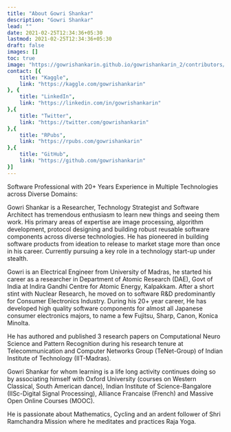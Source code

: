 ```yaml
---
title: "About Gowri Shankar"
description: "Gowri Shankar"
lead: ""
date: 2021-02-25T12:34:36+05:30
lastmod: 2021-02-25T12:34:36+05:30
draft: false
images: []
toc: true
image: "https://gowrishankarin.github.io/gowrishankarin_2/contributors/gowrishankar/profile.png"
contact: [{
    title: "Kaggle",
    link: "https://kaggle.com/gowrishankarin"
}, {
    title: "LinkedIn",
    link: "https://linkedin.com/in/gowrishankarin"
},{
    title: "Twitter",
    link: "https://twitter.com/gowrishankarin"
},{
    title: "RPubs",
    link: "https://rpubs.com/gowrishankarin"
},{
    title: "GitHub",
    link: "https://github.com/gowrishankarin"
}]
---
```


Software Professional with 20+ Years Experience in Multiple Technologies across Diverse Domains:

Gowri Shankar is a Researcher, Technology Strategist and Software Architect has tremendous enthusiasm to learn new things and seeing them work. His primary areas of expertise are image processing, algorithm development, protocol designing and building robust reusable software components across diverse technologies. He has pioneered in building software products from ideation to release to market stage more than once in his career. Currently pursuing a key role in a technology start-up under stealth.

Gowri is an Electrical Engineer from University of Madras, he started his career as a researcher in Department of Atomic Research (DAE), Govt of India at Indira Gandhi Centre for Atomic Energy, Kalpakkam. After a short stint with Nuclear Research, he moved on to software R&D predominantly for Consumer Electronics Industry. During his 20+ year career, He has developed high quality software components for almost all Japanese consumer electronics majors, to name a few Fujitsu, Sharp, Canon, Konica Minolta.

He has authored and published 3 research papers on Computational Neuro Science and Pattern Recognition during his research tenure at Telecommunication and Computer Networks Group (TeNet-Group) of Indian Institute of Technology (IIT-Madras).

Gowri Shankar for whom learning is a life long activity continues doing so by associating himself with Oxford University (courses on Western Classical, South American dance), Indian Institute of Science-Bangalore (IISc-Digital Signal Processing), Alliance Francaise (French) and Massive Open Online Courses (MOOC). 

He is passionate about Mathematics, Cycling and an ardent follower of Shri Ramchandra Mission where he meditates and practices Raja Yoga.

